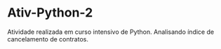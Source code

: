 # Ativ-Python-2
 Atividade realizada em curso intensivo de Python. Analisando índice de cancelamento de contratos.
